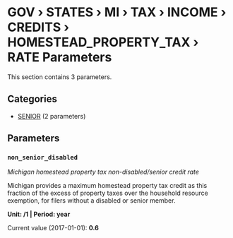# GOV › STATES › MI › TAX › INCOME › CREDITS › HOMESTEAD_PROPERTY_TAX › RATE Parameters

This section contains 3 parameters.

## Categories

- [SENIOR](senior/index.md) (2 parameters)

## Parameters

### `non_senior_disabled`
*Michigan homestead property tax non-disabled/senior credit rate*

Michigan provides a maximum homestead property tax credit as this fraction of the excess of property taxes over the household resource exemption, for filers without a disabled or senior member.

**Unit: /1 | Period: year**

Current value (2017-01-01): **0.6**

